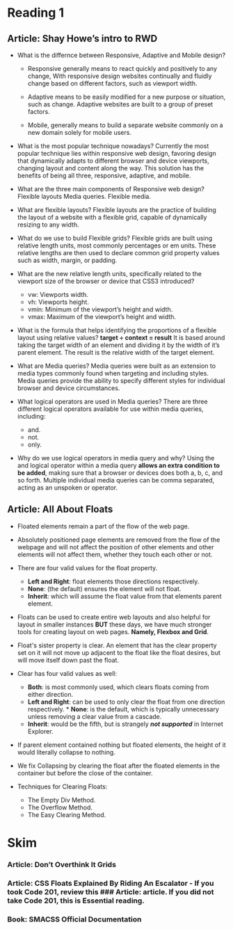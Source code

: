 # Reading 1
## Article: Shay Howe’s intro to RWD

- What is the differnce between Responsive, Adaptive and Mobile design?
   * Responsive generally means to react quickly and positively to any change, With responsive design websites continually and fluidly change based on different factors, such as viewport width.

   * Adaptive means to be easily modified for a new purpose or situation, such as change. Adaptive websites are built to a group of preset factors.
   
   * Mobile, generally means to build a separate website commonly on a new domain solely for mobile users.

- What is the most popular technique nowadays?
  Currently the most popular technique lies within responsive web design, favoring design that dynamically adapts to different browser and device viewports, changing layout and content along the way. This solution has the benefits of being all three, responsive, adaptive, and mobile.

- What are the three main components of Responsive web design? 
  Flexible layouts
  Media queries.
  Flexible media.

- What are flexible layouts?
 Flexible layouts are the practice of building the layout of a website with a flexible grid, capable of dynamically resizing to any width.
 
- What do we use to build Flexible grids?
 Flexible grids are built using relative length units, most commonly percentages or em units. These relative lengths are then used to declare common grid property values such as width, margin, or padding.


- What are the new relative length units, specifically related to the viewport size of the browser or device that CSS3 introduced?
  * vw: Viewports width.
  * vh: Viewports height.
  * vmin: Minimum of the viewport’s height and width.
  * vmax: Maximum of the viewport’s height and width.

- What is the formula that helps identifying the proportions of a flexible layout using relative values?
   **target ÷ context = result**
   It is based around taking the target width of an element and dividing it by the width of it’s parent element. The result is the relative width of the target element.

- What are Media queries?
  Media queries were built as an extension to media types commonly found when targeting and including styles. Media queries provide the ability to specify different styles for individual browser and device circumstances.

- What logical operators are used in Media queries?
   There are three different logical operators available for use within media queries, including:
   * and.
   * not.
   * only.

- Why do we use logical operators in media query and why?
  Using the and logical operator within a media query **allows an extra condition to be added**, making sure that a browser or devices does both a, b, c, and so forth. Multiple individual media queries can be comma separated, acting as an unspoken or operator.





## Article: All About Floats

- Floated elements remain a part of the flow of the web page.

- Absolutely positioned page elements are removed from the flow of the webpage and will not affect the position of other elements and other elements will not affect them, whether they touch each other or not.

- There are four valid values for the float property. 
  * **Left and Right**: float elements those directions respectively.
  * **None**: (the default) ensures the element will not float.
  * **Inherit**: which will assume the float value from that elements parent element.

- Floats can be used to create entire web layouts and also helpful for layout in smaller instances **BUT** these days, we have much stronger tools for creating layout on web pages. **Namely, Flexbox and Grid**. 

- Float's sister property is clear. An element that has the clear property set on it will not move up adjacent to the float like the float desires, but will move itself down past the float.

- Clear has four valid values as well:
  * **Both**: is most commonly used, which clears floats coming from either direction. 
  * **Left and Right**: can be used to only clear the float from one direction respectively. * **None**: is the default, which is typically unnecessary unless removing a clear value from a cascade.
  * **Inherit**: would be the fifth, but is strangely ***not supported*** in Internet Explorer.

- If parent element contained nothing but floated elements, the height of it would literally collapse to nothing. 

- We fix Collapsing by clearing the float after the floated elements in the container but before the close of the container.

- Techniques for Clearing Floats:
  * The Empty Div Method.
  * The Overflow Method.
  * The Easy Clearing Method.
  


# Skim
### Article: Don’t Overthink It Grids
### Article: CSS Floats Explained By Riding An Escalator - If you took Code 201, review this ### Article: article. If you did not take Code 201, this is Essential reading.

### Book: SMACSS Official Documentation
